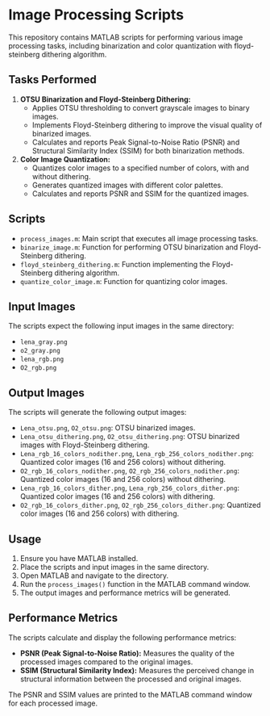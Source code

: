 # Image Processing Scripts

This repository contains MATLAB scripts for performing various image processing tasks, including binarization and color quantization with floyd-steinberg dithering algorithm.

## Tasks Performed

1.  **OTSU Binarization and Floyd-Steinberg Dithering:**
    * Applies OTSU thresholding to convert grayscale images to binary images.
    * Implements Floyd-Steinberg dithering to improve the visual quality of binarized images.
    * Calculates and reports Peak Signal-to-Noise Ratio (PSNR) and Structural Similarity Index (SSIM) for both binarization methods.
2.  **Color Image Quantization:**
    * Quantizes color images to a specified number of colors, with and without dithering.
    * Generates quantized images with different color palettes.
    * Calculates and reports PSNR and SSIM for the quantized images.

## Scripts

* `process_images.m`: Main script that executes all image processing tasks.
* `binarize_image.m`: Function for performing OTSU binarization and Floyd-Steinberg dithering.
* `floyd_steinberg_dithering.m`: Function implementing the Floyd-Steinberg dithering algorithm.
* `quantize_color_image.m`: Function for quantizing color images.

## Input Images

The scripts expect the following input images in the same directory:

* `lena_gray.png`
* `o2_gray.png`
* `lena_rgb.png`
* `O2_rgb.png`

## Output Images

The scripts will generate the following output images:

* `Lena_otsu.png`, `O2_otsu.png`: OTSU binarized images.
* `Lena_otsu_dithering.png`, `O2_otsu_dithering.png`: OTSU binarized images with Floyd-Steinberg dithering.
* `Lena_rgb_16_colors_nodither.png`, `Lena_rgb_256_colors_nodither.png`: Quantized color images (16 and 256 colors) without dithering.
* `O2_rgb_16_colors_nodither.png`, `O2_rgb_256_colors_nodither.png`: Quantized color images (16 and 256 colors) without dithering.
* `Lena_rgb_16_colors_dither.png`, `Lena_rgb_256_colors_dither.png`: Quantized color images (16 and 256 colors) with dithering.
* `O2_rgb_16_colors_dither.png`, `O2_rgb_256_colors_dither.png`: Quantized color images (16 and 256 colors) with dithering.

## Usage

1.  Ensure you have MATLAB installed.
2.  Place the scripts and input images in the same directory.
3.  Open MATLAB and navigate to the directory.
4.  Run the `process_images()` function in the MATLAB command window.
5.  The output images and performance metrics will be generated.

## Performance Metrics

The scripts calculate and display the following performance metrics:

* **PSNR (Peak Signal-to-Noise Ratio):** Measures the quality of the processed images compared to the original images.
* **SSIM (Structural Similarity Index):** Measures the perceived change in structural information between the processed and original images.

The PSNR and SSIM values are printed to the MATLAB command window for each processed image.

